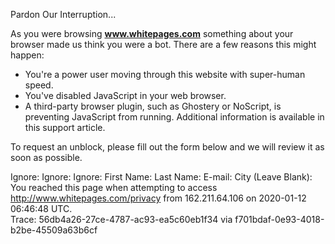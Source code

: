 Pardon Our Interruption...

As you were browsing **www.whitepages.com** something about your browser made us think you were a bot. There are a few reasons this might happen:

*   You're a power user moving through this website with super-human speed.
*   You've disabled JavaScript in your web browser.
*   A third-party browser plugin, such as Ghostery or NoScript, is preventing JavaScript from running. Additional information is available in this support article.

To request an unblock, please fill out the form below and we will review it as soon as possible.

Ignore: Ignore: Ignore: First Name: Last Name: E-mail: City (Leave Blank): You reached this page when attempting to access http://www.whitepages.com/privacy from 162.211.64.106 on 2020-01-12 06:46:48 UTC.  
Trace: 56db4a26-27ce-4787-ac93-ea5c60eb1f34 via f701bdaf-0e93-4018-b2be-45509a63b6cf